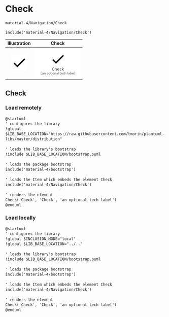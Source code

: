 # Check


```text
material-4/Navigation/Check
```

```text
include('material-4/Navigation/Check')
```



| Illustration | Check |
| :---: | :---: |
| ![illustration for Illustration](../../material-4/Navigation/Check.png) | ![illustration for Check](../../material-4/Navigation/Check.Local.png) |




## Check

### Load remotely
```plantuml
@startuml
' configures the library
!global $LIB_BASE_LOCATION="https://raw.githubusercontent.com/tmorin/plantuml-libs/master/distribution"

' loads the library's bootstrap
!include $LIB_BASE_LOCATION/bootstrap.puml

' loads the package bootstrap
include('material-4/bootstrap')

' loads the Item which embeds the element Check
include('material-4/Navigation/Check')

' renders the element
Check('Check', 'Check', 'an optional tech label')
@enduml
```

### Load locally
```plantuml
@startuml
' configures the library
!global $INCLUSION_MODE="local"
!global $LIB_BASE_LOCATION="../.."

' loads the library's bootstrap
!include $LIB_BASE_LOCATION/bootstrap.puml

' loads the package bootstrap
include('material-4/bootstrap')

' loads the Item which embeds the element Check
include('material-4/Navigation/Check')

' renders the element
Check('Check', 'Check', 'an optional tech label')
@enduml
```

